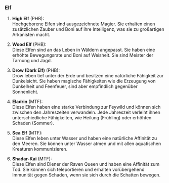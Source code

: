 
### **Elf**

1. **High Elf** (PHB):  
   Hochgeborene Elfen sind ausgezeichnete Magier. Sie erhalten einen zusätzlichen Zauber und Boni auf ihre Intelligenz, was sie zu großartigen Arkanisten macht.
      
2. **Wood Elf** (PHB):  
   Diese Elfen sind an das Leben in Wäldern angepasst. Sie haben eine erhöhte Bewegungsrate und Boni auf Weisheit. Sie sind Meister der Tarnung und Jagd.
      
3. **Drow (Dark Elf)** (PHB):  
   Drow leben tief unter der Erde und besitzen eine natürliche Fähigkeit zur Dunkelsicht. Sie haben magische Fähigkeiten wie die Erzeugung von Dunkelheit und Feenfeuer, sind aber empfindlich gegenüber Sonnenlicht.
      
4. **Eladrin** (MTF):  
   Diese Elfen haben eine starke Verbindung zur Feywild und können sich zwischen den Jahreszeiten verwandeln. Jede Jahreszeit verleiht ihnen unterschiedliche Fähigkeiten, wie Heilung (Frühling) oder erhöhten Schaden (Sommer).
      
5. **Sea Elf** (MTF):  
   Diese Elfen leben unter Wasser und haben eine natürliche Affinität zu den Meeren. Sie können unter Wasser atmen und mit allen aquatischen Kreaturen kommunizieren.
      
6. **Shadar-Kai** (MTF):  
   Diese Elfen sind Diener der Raven Queen und haben eine Affinität zum Tod. Sie können sich teleportieren und erhalten vorübergehend Immunität gegen Schaden, wenn sie sich durch die Schatten bewegen.